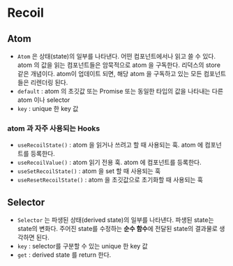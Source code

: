 # Recoil

## Atom

- `Atom` 은 상태(state)의 일부를 나타낸다. 어떤 컴포넌트에서나 읽고 쓸 수 있다. atom 의 값을 읽는 컴포넌트들은 암묵적으로 atom 을 구독한다. 리덕스의 store 같은 개념이다. atom이 업데이트 되면, 해당 atom 을 구독하고 있는 모든 컴포넌트들은 리렌더링 된다.
- `default` : atom 의 초깃값 또는 Promise 또는 동일한 타입의 값을 나타내는 다른 atom 이나 selector
- `key` : unique 한 key 값

### atom 과 자주 사용되는 Hooks

- `useRecoilState()` : atom 을 읽거나 쓰려고 할 때 사용되는 훅. atom 에 컴포넌트를 등록한다.
- `useRecoilValue()` : atom 읽기 전용 훅. atom 에 컴포넌트를 등록한다.
- `useSetRecoilState()` : atom 을 set 할 때 사용되는 훅
- `useResetRecoilState()` : atom 을 초깃값으로 초기화할 때 사용되는 훅

## Selector

- `Selector` 는 파생된 상태(derived state)의 일부를 나타낸다. 파생된 state는 state의 변화다. 주어진 state를 수정하는 **순수 함수**에 전달된 state의 결과물로 생각하면 된다.
- `key` : selector를 구분할 수 있는 unique 한 key 값
- `get` : derived state 를 return 한다.
